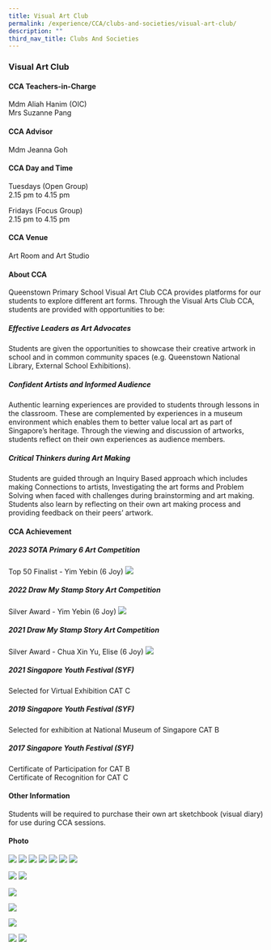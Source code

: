 ```yaml
---
title: Visual Art Club
permalink: /experience/CCA/clubs-and-societies/visual-art-club/
description: ""
third_nav_title: Clubs And Societies
---
```

### **Visual Art Club**
#### **CCA Teachers-in-Charge**
Mdm Aliah Hanim (OIC)<br>
Mrs Suzanne Pang

#### **CCA Advisor**
Mdm Jeanna Goh

#### **CCA Day and Time**
Tuesdays (Open Group)<br>
2.15 pm to 4.15 pm

Fridays (Focus Group)<br>
2.15 pm to 4.15 pm

#### **CCA Venue**
Art Room and Art Studio

#### **About CCA**
Queenstown Primary School Visual Art Club CCA provides platforms for our students to explore different art forms. Through the Visual Arts Club CCA, students are provided with opportunities to be:

##### **Effective Leaders as Art Advocates**
Students are given the opportunities to showcase their creative artwork in school and in common community spaces (e.g. Queenstown National Library, External School Exhibitions).

##### **Confident Artists and Informed Audience**
Authentic learning experiences are provided to students through lessons in the classroom. These are complemented by experiences in a museum environment which enables them to better value local art as part of Singapore’s heritage. Through the viewing and discussion of artworks, students reflect on their own experiences as audience members.

##### **Critical Thinkers during Art Making**
Students are guided through an Inquiry Based approach which includes making Connections to artists, Investigating the art forms and Problem Solving when faced with challenges during brainstorming and art making. Students also learn by reflecting on their own art making process and providing feedback on their peers’ artwork.

#### **CCA Achievement**

##### **2023 SOTA Primary 6 Art Competition**
Top 50 Finalist - Yim Yebin (6 Joy)
![](/images/CCA%20VisualArts/2023-sota-top50.png)
##### **2022 Draw My Stamp Story Art Competition**
Silver Award - Yim Yebin (6 Joy)
![](/images/CCA%20VisualArts/2022-drawmystamp-silver.jpg)
##### **2021 Draw My Stamp Story Art Competition**
Silver Award - Chua Xin Yu, Elise (6 Joy)
![](/images/art%201.jpg)

##### **2021 Singapore Youth Festival (SYF)**
Selected for Virtual Exhibition CAT C
##### **2019 Singapore Youth Festival (SYF)**
Selected for exhibition at National Museum of Singapore CAT B
##### **2017 Singapore Youth Festival (SYF)**
Certificate of Participation for CAT B<br>
Certificate of Recognition for CAT C

#### **Other Information**
Students will be required to purchase their own art sketchbook (visual diary) for use during CCA sessions.

#### **Photo**
![](/images/art%202.jpg)
![](/images/art%203.jpg)
![](/images/art%204.jpg)
![](/images/art%205.jpg)
![](/images/art%206.jpg)
![](/images/CCA%20VisualArts/watercolour.png)
![](/images/CCA%20VisualArts/artworks.png)

![](/images/art%207.jpg)
![](/images/CCA%20VisualArts/coiling.png)

![](/images/CCA%20VisualArts/pinching.png)

![](/images/CCA%20VisualArts/fish-sculpture.png)

![](/images/CCA%20VisualArts/honeypot.png)

![](/images/art%208.jpg)
![](/images/CCA%20VisualArts/bento-jute.png)